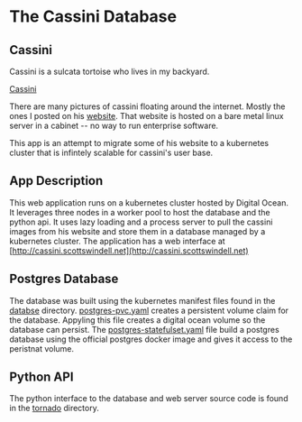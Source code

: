 # The Cassini Database

## Cassini
Cassini is a sulcata tortoise who lives in my backyard. 

[Cassini](cassini.jpg)

There are many pictures of cassini floating around the internet. Mostly the ones I posted on his [website](https://swahle.org/cassini/detections.html?date=Wed%20Feb%2005%202025). That website is hosted on a bare metal linux server in a cabinet -- no way to run enterprise software. 

This app is an attempt to migrate some of his website to a kubernetes cluster that is infintely scalable for cassini's user base. 


## App Description

This web application runs on a kubernetes cluster hosted by Digital Ocean. It leverages three nodes in a worker pool to host the database and the python api. It uses lazy loading and a process server to pull the cassini images from his website and store them in a database managed by a kubernetes cluster. The application has a web interface at [http://cassini.scottswindell.net](http://cassini.scottswindell.net)

## Postgres Database

The database was built using the kubernetes manifest files found in the [databse](database) directory. [postgres-pvc.yaml](database/postgres-pvc.yaml) creates a persistent volume claim for the database. Appyling this file creates a digital ocean volume so the database can persist. The [postgres-statefulset.yaml](database/postgres-statefulset.yaml) file build a postgres database using the official postgres docker image and gives it access to the peristnat volume. 


## Python API

The python interface to the database and web server source code is found in the [tornado](tornado) directory. 
